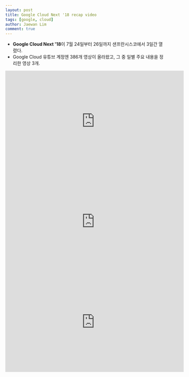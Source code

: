 ```yaml
---
layout: post
title: Google Cloud Next '18 recap video
tags: [google, cloud]
author: Jaewan Lim
comment: true
---
```


- **Google Cloud Next '18**이 7월 24일부터 26일까지 샌프란시스코에서 3일간 열렸다. 
- Google Cloud 유튜브 계정엔 386개 영상이 올라왔고, 그 중 일별 주요 내용을 정리한 영상 3개.

<iframe width="560" height="315" src="https://www.youtube.com/embed/IRut5A6Upc0" frameborder="0" allow="autoplay; encrypted-media" allowfullscreen></iframe>

<iframe width="560" height="315" src="https://www.youtube.com/embed/zZ57-_KvTXQ" frameborder="0" allow="autoplay; encrypted-media" allowfullscreen></iframe>

<iframe width="560" height="315" src="https://www.youtube.com/embed/OZV6_9MdUYQ" frameborder="0" allow="autoplay; encrypted-media" allowfullscreen></iframe>

